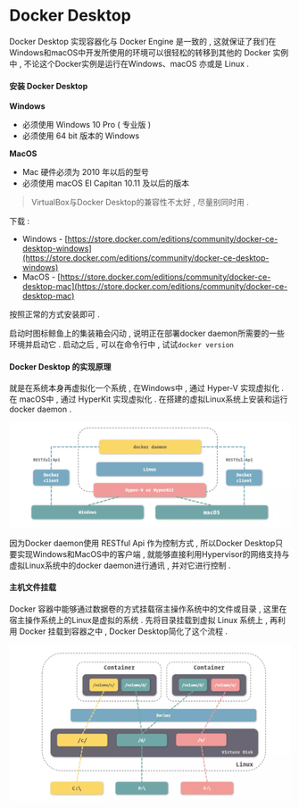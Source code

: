 # Docker Desktop

Docker Desktop 实现容器化与 Docker Engine 是一致的 , 这就保证了我们在 Windows和macOS中开发所使用的环境可以很轻松的转移到其他的 Docker 实例中 , 不论这个Docker实例是运行在Windows、macOS 亦或是 Linux .

#### 安装 Docker Desktop

**Windows**

* 必须使用 Windows 10 Pro \( 专业版 \)
* 必须使用 64 bit 版本的 Windows

**MacOS**

* Mac 硬件必须为 2010 年以后的型号
* 必须使用 macOS El Capitan 10.11 及以后的版本

> VirtualBox与Docker Desktop的兼容性不太好 , 尽量别同时用 .

下载 :

* Windows - [https://store.docker.com/editions/community/docker-ce-desktop-windows](https://store.docker.com/editions/community/docker-ce-desktop-windows)
* MacOS - [https://store.docker.com/editions/community/docker-ce-desktop-mac](https://store.docker.com/editions/community/docker-ce-desktop-mac)

按照正常的方式安装即可 .

启动时图标鲸鱼上的集装箱会闪动 , 说明正在部署docker daemon所需要的一些环境并启动它 . 启动之后 , 可以在命令行中 , 试试`docker version`

#### Docker Desktop 的实现原理

就是在系统本身再虚拟化一个系统  , 在Windows中 , 通过 Hyper-V 实现虚拟化 . 在 macOS中 , 通过 HyperKit 实现虚拟化 . 在搭建的虚拟Linux系统上安装和运行docker daemon .

![](/assets/desktop.png)

因为Docker daemon使用 RESTful Api 作为控制方式 , 所以Docker Desktop只要实现Windows和MacOS中的客户端 , 就能够直接利用Hypervisor的网络支持与虚拟Linux系统中的docker daemon进行通讯 , 并对它进行控制 .

#### 主机文件挂载

Docker 容器中能够通过数据卷的方式挂载宿主操作系统中的文件或目录 , 这里在宿主操作系统上的Linux是虚拟的系统 . 先将目录挂载到虚拟 Linux 系统上 , 再利用 Docker 挂载到容器之中 , Docker Desktop简化了这个流程 . 

![](/assets/guazai.png)



